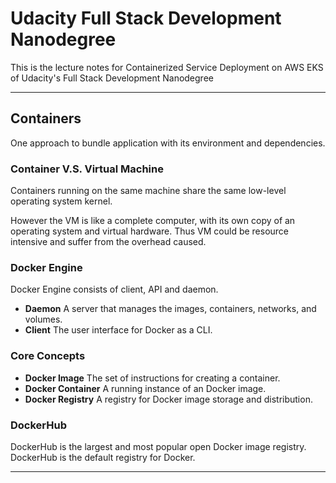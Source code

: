 # Udacity Full Stack Development Nanodegree

This is the lecture notes for Containerized Service Deployment on AWS EKS of Udacity's Full Stack Development Nanodegree

---

## Containers

One approach to bundle application with its environment and dependencies.

### Container V.S. Virtual Machine

Containers running on the same machine share the same low-level operating system kernel. 

However the VM is like a complete computer, with its own copy of an operating system and virtual hardware. Thus VM could be resource intensive and suffer from the overhead caused.

### Docker Engine

Docker Engine consists of client, API and daemon.

* **Daemon** A server that manages the images, containers, networks, and volumes.
* **Client** The user interface for Docker as a CLI.

### Core Concepts

* **Docker Image** The set of instructions for creating a container.
* **Docker Container** A running instance of an Docker image.
* **Docker Registry** A registry for Docker image storage and distribution.

### DockerHub

DockerHub is the largest and most popular open Docker image registry. DockerHub is the default registry for Docker.

---

